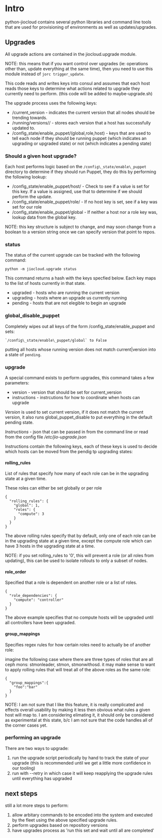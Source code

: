 # Intro

python-jiocloud contains several python libraries and command line tools
that are used for provisioning of environments as well as updates/upgrades.

## Upgrades

All upgrade actions are contained in the jiocloud.upgrade module.

NOTE: this means that if you want control over upgrades (ie:
operations other than, update everything at the same time), then
you need to use this module instead of `jorc trigger_update`.

This code reads and writes keys into consul and assumes that each
host reads those keys to determine what actions related to upgrade
they currently need to perform. (this code will be added to
maybe-upgrade.sh)

The upgrade process uses the following keys:

* /current\_version - indicates the current version that all nodes should be
  trending towards.
* /running/versions/<version>/<host> - stores each version that a host has
  successfully updated to.
* /config\_state/enable\_puppet/(global,role,host) - keys that are used to
  tell each node if they should be running puppet (which indicates an
  upgrading or upgraded state) or not (which indicates a pending state)

### Should a given host upgrade?

Each host performs logic based on the `/config\_state/enable\_puppet` directory
to determine if they should run Puppet, they do this by performing the following lookup:

* /config\_state/enable\_puppet/host/<hostname> - Check to see if a value is
  set for this key. If a value is assigned, use that to determine if we should
  perform the update.
* /config\_state/enable\_puppet/role/<rolename> - If no host key is set, see if
  a key was set for our role
* /config\_state/enable\_puppet/global - If neither a host nor a role key was,
  lookup data from the global key.

NOTE: this key structure is subject to change, and may soon change from a
boolean to a version string once we can specify version that point to repos.

### status

The status of the current upgrade can be tracked with the following command:

    python -m jiocloud.upgrade status

This command returns a hash with the keys specfied below. Each key maps to
the list of hosts currently in that state.

* upgraded - hosts who are running the current version
* upgrading - hosts where an upgrade us currently running
* pending - hosts that are not elegible to begin an upgrade

### global\_disable\_puppet

Completely wipes out all keys of the form /config\_state/enable\_puppet and
sets:

    `/config\_state/enable\_puppet/global` to False

putting all hosts whose running version does not match current|version into a
state of `pending`.

### upgrade

A special command exists to perform upgrades, this command takes a few parameters:

* version - version that should be set for current\_version
* instructions - instrcutions for how to coordinate when hosts can upgrade

*Version* is used to set current version, if it does not match the current version,
it also runs global\_puppet\_disable to put everything in the default pending state.

*Instructions* - json that can be passed in from the command line or read from the config
file */etc/jio-upgrade.json*

Instructions contain the following keys, each of these keys is used to decide
which hosts can be moved from the pendig tp upgrading states:

#### rolling\_rules

List of rules that specify how many of each role can be in the upgrading state
at a given time.

These roles can either be set globally or per role

    {
      "rolling_rules": {
        "global": 1,
        "roles": {
          "compute": 3
        }
      }
    }

The above rolling rules specify that by default, only one of each role
can be in the upgrading state at a given time, except the compute role
which can have 3 hosts in the upgrading state at a time.

NOTE: if you set rolling\_rules to '0', this will prevent a role
(or all roles from updating), this can be used to isolate rollouts
to only a subset of nodes.

#### role\_order

Specified that a role is dependent on another role or a list of
roles.

    {
      "role_dependencies": {
        "compute": "controller"
      }
    }

The above example specifies that no compute hosts will be upgraded until
all controllers have been upgraded.

#### group\_mappings

Specifies regex rules for how certain roles need to actually be of another role:

imagine the following case where there are three types of roles that are all
ceph mons: stmonleader, stmon, stmonwithosd. it may make sense to want to
apply rolling rules that will treat all of the above roles as the same role:

    {
      "group_mappings":{
        "foo":"bar"
      }
    }

NOTE: I am not sure that I like this feature, it is really complicated
and effects overall usability by making it less then obvious what rules
a given host will map to. I am considering elimating it, it should only
be considered as experimental at this state, b/c I am not sure that
the code handles all of the corner cases yet.

### performing an upgrade

There are two ways to upgrade:

1. run the upgrade script periodically by hand to track the state of your upgrade
(this is recommended until we get a little more confidence in our tooling)
2. run with --retry in which case it will keep reapplying the upgrade rules until
everything has upgraded

## next steps

still a lot more steps to perform:

1. allow arbitary commands to be encoded into the system and executed
by the fleet using the above specified upgrade rules.
2. perform upgrades based on repository versions
3. have upgrades process as 'run this set and wait until all are completed'

